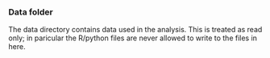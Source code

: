 ### Data folder

The data directory contains data used in the analysis. This is treated as read only; in paricular the R/python files are never allowed to write to the files in here. 
